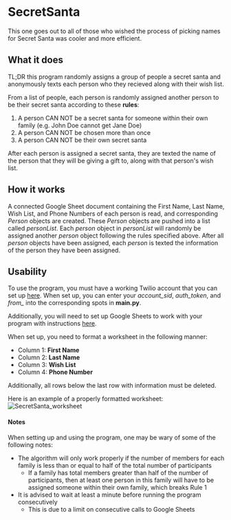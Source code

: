 # SecretSanta
This one goes out to all of those who wished the process of picking names for Secret Santa was cooler and more efficient.

## What it does
TL;DR this program randomly assigns a group of people a secret santa and anonymously texts each person who they recieved along with their wish list.

From a list of people, each person is randomly assigned another person to be their secret santa according to these **rules**:
1. A person CAN NOT be a secret santa for someone within their own family (e.g. John Doe cannot get Jane Doe)
2. A person CAN NOT be chosen more than once
3. A person CAN NOT be their own secret santa

After each person is assigned a secret santa, they are texted the name of the person that they will be giving a gift to, along with that person's wish list.

## How it works
A connected Google Sheet document containing the First Name, Last Name, Wish List, and Phone Numbers of each person is read, and corresponding *Person* objects are created.
These *Person* objects are pushed into a list called *personList*. Each *person* object in *personList* will randomly be assigned another *person* object following the rules
specified above. After all *person* objects have been assigned, each *person* is texted the information of the person they have been assigned.

## Usability
To use the program, you must have a working Twilio account that you can set up [here](https://www.twilio.com/docs/sms). When set up, you can enter your *account_sid*, *auth_token*, and *from_* into the corresponding spots in **main.py**.

Additionally, you will need to set up Google Sheets to work with your program with instructions [here](https://www.youtube.com/watch?v=bu5wXjz2KvU&ab_channel=PrettyPrinted).

When set up, you need to format a worksheet in the following manner:
- Column 1: **First Name**
- Column 2: **Last Name**
- Column 3: **Wish List**
- Column 4: **Phone Number**

Additionally, all rows below the last row with information must be deleted.

Here is an example of a properly formatted worksheet:
![SecretSanta_worksheet](https://user-images.githubusercontent.com/56098325/149064533-5a772b79-753f-4c35-859e-60521d00ecf8.png)

#### Notes
When setting up and using the program, one may be wary of some of the following notes:
- The algorithm will only work properly if the number of members for each family is less than or equal to half of the total number of participants
  - If a family has total members greater than half of the number of participants, then at least one person in this family will have to be assigned someone within their own
    family, which breaks Rule 1
- It is advised to wait at least a minute before running the program consecutively
  - This is due to a limit on consecutive calls to Google Sheets
